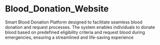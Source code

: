 # Blood_Donation_Website
Smart Blood Donation Platform designed to facilitate seamless blood donation and request processes. The system enables individuals to donate blood based on predefined eligibility criteria and request blood during emergencies, ensuring a streamlined and life-saving experience
